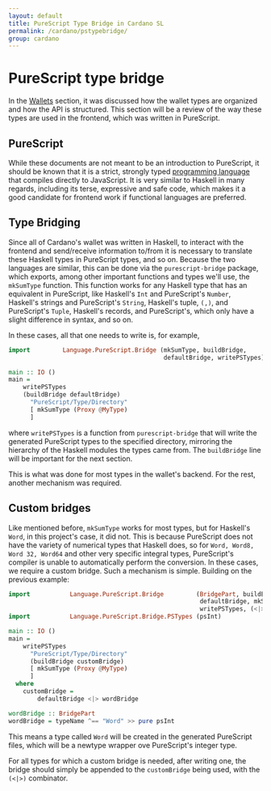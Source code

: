 ```yaml
---
layout: default
title: PureScript Type Bridge in Cardano SL
permalink: /cardano/pstypebridge/
group: cardano
---
```


# PureScript type bridge

In the [Wallets](/cardano/wallets/) section, it was discussed how the wallet
types are organized and how the API is structured. This section will be a
review of the way these types are used in the frontend, which was written in
PureScript.

## PureScript

While these documents are not meant to be an introduction to PureScript, it
should be known that it is a strict, strongly typed [programming language
](http://www.purescript.org/) that compiles directly to JavaScript. It is
very similar to Haskell in many regards, including its terse, expressive
and safe code, which makes it a good candidate for frontend work if functional
languages are preferred.

## Type Bridging

Since all of Cardano's wallet was written in Haskell, to interact with the
frontend and send/receive information to/from it is necessary to translate
these Haskell types in PureScript types, and so on. Because the two languages
are similar, this can be done via the `purescript-bridge` package, which
exports, among other important functions and types we'll use, the `mkSumType`
function. This function works for any Haskell type that has an equivalent in
PureScript, like Haskell's `Int` and PureScript's `Number`, Haskell's strings
and PureScript's `String`, Haskell's tuple, `(,)`, and PureScript's
`Tuple`, Haskell's records, and PureScript's, which only have a slight
difference in syntax, and so on.

In these cases, all that one needs to write is, for example,

~~~ haskell
import         Language.PureScript.Bridge (mkSumType, buildBridge,
										   defaultBridge, writePSTypes)

main :: IO ()
main =
	writePSTypes
	(buildBridge defaultBridge)
	  "PureScript/Type/Directory"
	  [ mkSumType (Proxy @MyType)
	  ]
~~~

where `writePSTypes` is a function from `purescript-bridge` that will write the
generated PureScript types to the specified directory, mirroring the hierarchy
of the Haskell modules the types came from. The `buildBridge` line will be
important for the next section.

This is what was done for most types in the wallet's backend. For the rest,
another mechanism was required.

## Custom bridges

Like mentioned before, `mkSumType` works for most types, but for Haskell's
`Word`, in this project's case, it did not. This is because PureScript does not
have the variety of numerical types that Haskell does, so for `Word, Word8,
Word 32, Word64` and other very specific integral types, PureScript's compiler
is unable to automatically perform the conversion. In these cases, we require a
custom bridge. Such a mechanism is simple. Building on the previous example:

~~~ haskell
import           Language.PureScript.Bridge         (BridgePart, buildBridge,
													 defaultBridge, mkSumType, typeName,
													 writePSTypes, (<|>), (^==))
import           Language.PureScript.Bridge.PSTypes (psInt)

main :: IO ()
main =
	writePSTypes
	  "PureScript/Type/Directory"
	  (buildBridge customBridge)
	  [ mkSumType (Proxy @MyType)
	  ]
  where
	customBridge =
		defaultBridge <|> wordBridge

wordBridge :: BridgePart
wordBridge = typeName ^== "Word" >> pure psInt
~~~

This means a type called `Word` will be created in the generated PureScript
files, which will be a newtype wrapper ove PureScript's integer type.

For all types for which a custom bridge is needed, after writing one, the bridge
should simply be appended to the `customBridge` being used, with the `(<|>)`
combinator.
